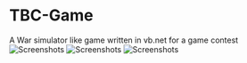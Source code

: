 # TBC-Game
 A War simulator like game written in vb.net for a game contest
![Screenshots](https://github.com/PrithivJith/Fully-console-based-VB-game./blob/main/1.png?raw=true)
![Screenshots](https://github.com/PrithivJith/Fully-console-based-VB-game./blob/main/2.png?raw=true)
![Screenshots](https://github.com/PrithivJith/Fully-console-based-VB-game./blob/main/3.png?raw=true)
